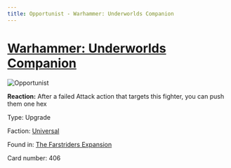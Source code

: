 ```yaml
---
title: Opportunist - Warhammer: Underworlds Companion
---
```


# [Warhammer: Underworlds Companion](https://guidokessels.github.io/wh-underworlds)

  

![Opportunist](https://warhammerunderworlds.com/wp-content/uploads/sites/6/2018/03/406_ENG.png)

<b>Reaction:</b> After a failed Attack action that targets this fighter, you can push them one hex

Type: Upgrade

Faction: [Universal](https://guidokessels.github.io/wh-underworlds/factions/universal)

Found in: [The Farstriders Expansion](https://guidokessels.github.io/wh-underworlds/locations/the-farstriders-expansion)

Card number: 406
